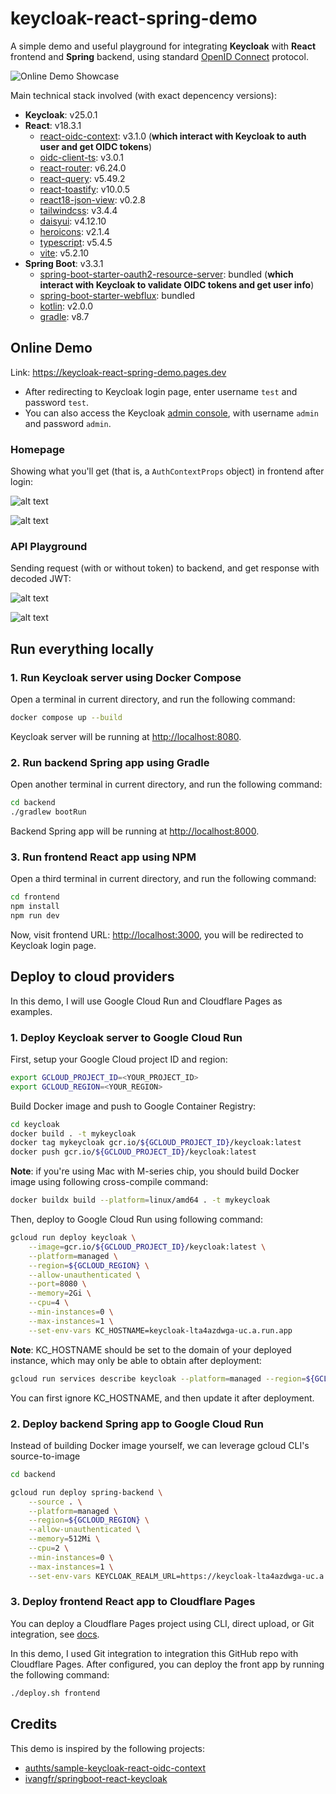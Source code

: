 # keycloak-react-spring-demo

A simple demo and useful playground for integrating **Keycloak** with **React** frontend and **Spring** backend, using standard [OpenID Connect](https://openid.net/) protocol.

![Online Demo Showcase](./assets/online-demo.gif)

Main technical stack involved (with exact depencency versions):

- **Keycloak**: v25.0.1
- **React**: v18.3.1
  - [react-oidc-context](https://github.com/authts/react-oidc-context): v3.1.0 (**which interact with Keycloak to auth user and get OIDC tokens**)
  - [oidc-client-ts](https://github.com/authts/oidc-client-ts): v3.0.1
  - [react-router](https://github.com/remix-run/react-router): v6.24.0
  - [react-query](https://github.com/tanstack/query): v5.49.2
  - [react-toastify](https://github.com/fkhadra/react-toastify): v10.0.5
  - [react18-json-view](https://github.com/YYsuni/react18-json-view): v0.2.8
  - [tailwindcss](https://tailwindcss.com/): v3.4.4
  - [daisyui](https://daisyui.com/): v4.12.10
  - [heroicons](https://github.com/tailwindlabs/heroicons): v2.1.4
  - [typescript](https://www.typescriptlang.org/): v5.4.5
  - [vite](https://vitejs.dev/): v5.2.10
- **Spring Boot**: v3.3.1
  - [spring-boot-starter-oauth2-resource-server](https://docs.spring.io/spring-security/reference/servlet/oauth2/resource-server/index.html): bundled (**which interact with Keycloak to validate OIDC tokens and get user info**)
  - [spring-boot-starter-webflux](https://docs.spring.io/spring-framework/reference/web/webflux.html): bundled
  - [kotlin](https://kotlinlang.org/docs/home.html): v2.0.0
  - [gradle](https://docs.gradle.org/): v8.7

## Online Demo

Link: <https://keycloak-react-spring-demo.pages.dev>

- After redirecting to Keycloak login page, enter username `test` and password `test`.
- You can also access the Keycloak [admin console](https://keycloak-lta4azdwga-uc.a.run.app/admin), with username `admin` and password `admin`.

### Homepage

Showing what you'll get (that is, a `AuthContextProps` object) in frontend after login:

![alt text](./assets/homepage-1.png)

![alt text](./assets/homepage-2.png)

### API Playground

Sending request (with or without token) to backend, and get response with decoded JWT:

![alt text](./assets/playground-1.png)

![alt text](./assets/homepage-2.png)

## Run everything locally

### 1. Run Keycloak server using Docker Compose

Open a terminal in current directory, and run the following command:

```bash
docker compose up --build
```

Keycloak server will be running at <http://localhost:8080>.

### 2. Run backend Spring app using Gradle

Open another terminal in current directory, and run the following command:

```bash
cd backend
./gradlew bootRun
```

Backend Spring app will be running at <http://localhost:8000>.

### 3. Run frontend React app using NPM

Open a third terminal in current directory, and run the following command:

```bash
cd frontend
npm install
npm run dev
```

Now, visit frontend URL: <http://localhost:3000>, you will be redirected to Keycloak login page.

## Deploy to cloud providers

In this demo, I will use Google Cloud Run and Cloudflare Pages as examples.

### 1. Deploy Keycloak server to Google Cloud Run

First, setup your Google Cloud project ID and region:

```bash
export GCLOUD_PROJECT_ID=<YOUR_PROJECT_ID>
export GCLOUD_REGION=<YOUR_REGION>
```

Build Docker image and push to Google Container Registry:

```bash
cd keycloak
docker build . -t mykeycloak
docker tag mykeycloak gcr.io/${GCLOUD_PROJECT_ID}/keycloak:latest
docker push gcr.io/${GCLOUD_PROJECT_ID}/keycloak:latest
```

**Note**: if you're using Mac with M-series chip, you should build Docker image using following cross-compile command:

```bash
docker buildx build --platform=linux/amd64 . -t mykeycloak
```

Then, deploy to Google Cloud Run using following command:

```bash
gcloud run deploy keycloak \
    --image=gcr.io/${GCLOUD_PROJECT_ID}/keycloak:latest \
    --platform=managed \
    --region=${GCLOUD_REGION} \
    --allow-unauthenticated \
    --port=8080 \
    --memory=2Gi \
    --cpu=4 \
    --min-instances=0 \
    --max-instances=1 \
    --set-env-vars KC_HOSTNAME=keycloak-lta4azdwga-uc.a.run.app
```

**Note**: KC_HOSTNAME should be set to the domain of your deployed instance, which may only be able to obtain after deployment:

```bash
gcloud run services describe keycloak --platform=managed --region=${GCLOUD_REGION}
```

You can first ignore KC_HOSTNAME, and then update it after deployment.

### 2. Deploy backend Spring app to Google Cloud Run

Instead of building Docker image yourself, we can leverage gcloud CLI's source-to-image

```bash
cd backend

gcloud run deploy spring-backend \
    --source . \
    --platform=managed \
    --region=${GCLOUD_REGION} \
    --allow-unauthenticated \
    --memory=512Mi \
    --cpu=2 \
    --min-instances=0 \
    --max-instances=1 \
    --set-env-vars KEYCLOAK_REALM_URL=https://keycloak-lta4azdwga-uc.a.run.app/realms/myrealm,CORS_ALLOWED_ORIGINS=https://keycloak-react-spring-demo.pages.dev
```

### 3. Deploy frontend React app to Cloudflare Pages

You can deploy a Cloudflare Pages project using CLI, direct upload, or Git integration, see [docs](https://developers.cloudflare.com/pages/get-started/).

In this demo, I used Git integration to integration this GitHub repo with Cloudflare Pages. After configured, you can deploy the front app by running the following command:

```bash
./deploy.sh frontend
```

## Credits

This demo is inspired by the following projects:

- [authts/sample-keycloak-react-oidc-context](https://github.com/authts/sample-keycloak-react-oidc-context?tab=readme-ov-file>)
- [ivangfr/springboot-react-keycloak](https://github.com/ivangfr/springboot-react-keycloak)
